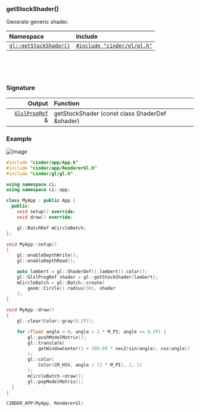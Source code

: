 ### getStockShader()

Generate generic shader.

| Namespace              | Include
|:-----------------------|:----------------
| [`gl::getStockShader()`] | [`#include "cinder/gl/gl.h"`]

[`gl::getStockShader()`]: https://libcinder.org/docs/branch/master/namespacecinder_1_1gl.html
[`#include "cinder/gl/gl.h"`]: https://github.com/cinder/Cinder/blob/master/include/cinder/gl/gl.h

<br>
<br>
<br>

### Signature

| Output        | Function
|--------------:|:-----------
| [`GlslProgRef`] & | getStockShader (const class ShaderDef &shader)

[`GlslProgRef`]: GlslProg.md

### Example

![image](https://cloud.githubusercontent.com/assets/2152766/14060039/a2b95e52-f313-11e5-81ef-cf9eade9120e.png)

```cpp
#include "cinder/app/App.h"
#include "cinder/app/RendererGl.h"
#include "cinder/gl/gl.h"

using namespace ci;
using namespace ci::app;

class MyApp : public App {
  public:
    void setup() override;
    void draw() override;

    gl::BatchRef mCircleBatch;
};

void MyApp::setup()
{
    gl::enableDepthWrite();
    gl::enableDepthRead();

    auto lambert = gl::ShaderDef().lambert().color();
    gl::GlslProgRef shader = gl::getStockShader(lambert);
    mCircleBatch = gl::Batch::create(
        geom::Circle().radius(30), shader
    );
}

void MyApp::draw()
{
    gl::clear(Color::gray(0.2f));

    for (float angle = 0; angle < 2 * M_PI; angle += 0.2f) {
        gl::pushModelMatrix();
        gl::translate(
            getWindowCenter() + 200.0f * vec2(sin(angle), cos(angle))
        );
        gl::color(
            Color(CM_HSV, angle / (2 * M_PI), 1, 1)
        );
        mCircleBatch->draw();
        gl::popModelMatrix();
  }
}

CINDER_APP(MyApp, RendererGl)
```